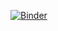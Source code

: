 [![Binder](https://mybinder.org/badge_logo.svg)](https://mybinder.org/v2/gh/helioRocha/data-science-cookbook/tree/master/2019/10-scala/master)
